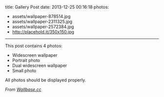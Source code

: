 title: Gallery Post
date: 2013-12-25 00:16:18
photos:

- assets/wallpaper-878514.jpg
- assets/wallpaper-2311325.jpg
- assets/wallpaper-2572384.jpg
- http://placehold.it/350x150.jpg

---

This post contains 4 photos:

- Widescreen wallpaper
- Portrait photo
- Dual widescreen wallpaper
- Small photo

All photos should be displayed properly.

*From [Wallbase.cc](http://wallbase.cc)*